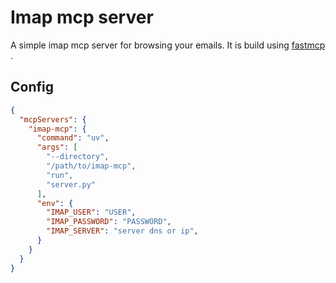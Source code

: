 # Imap mcp server

A simple imap mcp server for browsing your emails. It is build using [fastmcp](https://github.com/jlowin/fastmcp)
.

## Config
```json
{
  "mcpServers": {
    "imap-mcp": {
      "command": "uv",
      "args": [
        "--directory",
        "/path/to/imap-mcp",
        "run",
        "server.py"
      ],
      "env": {
        "IMAP_USER": "USER",
        "IMAP_PASSWORD": "PASSWORD",
        "IMAP_SERVER": "server dns or ip",
      }
    }
  }
}
```